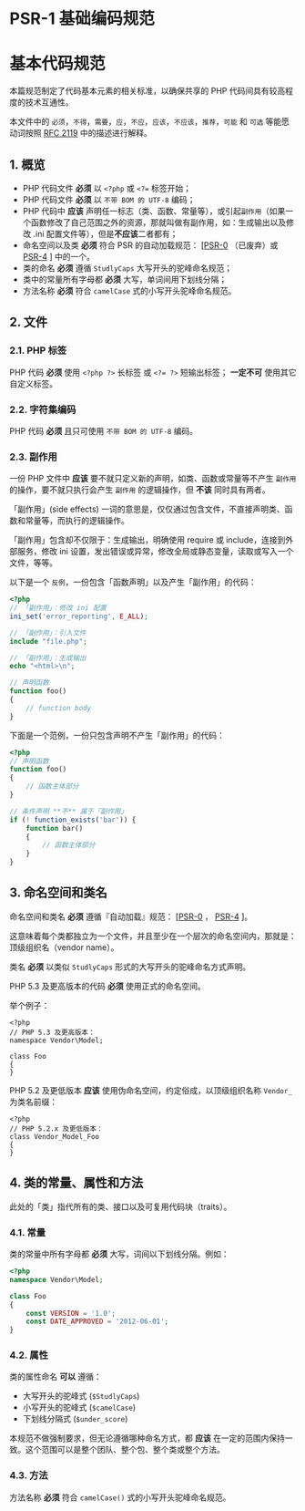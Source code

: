 # PSR-1 基础编码规范

# 基本代码规范

本篇规范制定了代码基本元素的相关标准，以确保共享的 PHP 代码间具有较高程度的技术互通性。

本文件中的 `必须`，`不得`，`需要`，`应`，`不应`，`应该`，`不应该`，`推荐`，`可能` 和 `可选` 等能愿动词按照 [RFC 2119](http://www.ietf.org/rfc/rfc2119.txt) 中的描述进行解释。

## 1. 概览

- PHP 代码文件 **必须** 以 `<?php` 或 `<?=` 标签开始；
- PHP 代码文件 **必须** 以 `不带 BOM 的 UTF-8` 编码；
- PHP 代码中 **应该** 声明任一标志（类、函数、常量等），或引起`副作用`（如果一个函数修改了自己范围之外的资源，那就叫做有副作用，如：生成输出以及修改 .ini 配置文件等），但是**不应该**二者都有；
- 命名空间以及类 **必须** 符合 PSR 的自动加载规范： [[PSR-0](https://github.com/php-fig/fig-standards/blob/master/accepted/PSR-0.md) （已废弃）或 [PSR-4](https://github.com/php-fig/fig-standards/blob/master/accepted/PSR-4-autoloader.md) ] 中的一个。
- 类的命名 **必须** 遵循 `StudlyCaps` 大写开头的驼峰命名规范；
- 类中的常量所有字母都 **必须** 大写，单词间用下划线分隔；
- 方法名称 **必须** 符合 `camelCase` 式的小写开头驼峰命名规范。

## 2. 文件

### 2.1. PHP 标签

PHP 代码 **必须** 使用 `<?php ?>` 长标签 或 `<?= ?>` 短输出标签；
**一定不可** 使用其它自定义标签。

### 2.2. 字符集编码

PHP 代码 **必须** 且只可使用 `不带 BOM 的 UTF-8` 编码。

### 2.3. 副作用

一份 PHP 文件中 **应该** 要不就只定义新的声明，如类、函数或常量等不产生 `副作用` 的操作，要不就只执行会产生 `副作用` 的逻辑操作，但 **不该** 同时具有两者。

「副作用」(side effects) 一词的意思是，仅仅通过包含文件，不直接声明类、函数和常量等，而执行的逻辑操作。

「副作用」包含却不仅限于：生成输出，明确使用 require 或 include，连接到外部服务，修改 ini 设置，发出错误或异常，修改全局或静态变量，读取或写入一个文件，等等。

以下是一个 `反例`，一份包含「函数声明」以及产生「副作用」的代码：

```php
<?php
// 「副作用」：修改 ini 配置
ini_set('error_reporting', E_ALL);

// 「副作用」：引入文件
include "file.php";

// 「副作用」：生成输出
echo "<html>\n";

// 声明函数
function foo()
{
    // function body
}
```

下面是一个范例，一份只包含声明不产生「副作用」的代码：

```php
<?php
// 声明函数
function foo()
{
    // 函数主体部分
}

// 条件声明 **不** 属于「副作用」
if (! function_exists('bar')) {
    function bar()
    {
        // 函数主体部分
    }
}
```

## 3. 命名空间和类名

命名空间和类名 **必须** 遵循『自动加载』规范： [[PSR-0](https://learnku.com/docs/psr/psr-0-automatic-loading-specification) ， [PSR-4](https://learnku.com/docs/psr/psr-4-autoloader) ]。

这意味着每个类都独立为一个文件，并且至少在一个层次的命名空间内，那就是：顶级组织名（vendor name）。

类名 **必须** 以类似 `StudlyCaps` 形式的大写开头的驼峰命名方式声明。

PHP 5.3 及更高版本的代码 **必须** 使用正式的命名空间。

举个例子：

```text-html-php
<?php
// PHP 5.3 及更高版本：
namespace Vendor\Model;

class Foo
{
}
```

PHP 5.2 及更低版本 **应该** 使用伪命名空间，约定俗成，以顶级组织名称 `Vendor_` 为类名前缀：

```text-html-php
<?php
// PHP 5.2.x 及更低版本：
class Vendor_Model_Foo
{
}
```

## 4. 类的常量、属性和方法

此处的「类」指代所有的类、接口以及可复用代码块（traits）。

### 4.1. 常量

类的常量中所有字母都 **必须** 大写，词间以下划线分隔。例如：

```php
<?php
namespace Vendor\Model;

class Foo
{
    const VERSION = '1.0';
    const DATE_APPROVED = '2012-06-01';
}
```

### 4.2. 属性

类的属性命名 **可以** 遵循：

- 大写开头的驼峰式 (`$StudlyCaps`)
- 小写开头的驼峰式 (`$camelCase`)
- 下划线分隔式 (`$under_score`)

本规范不做强制要求，但无论遵循哪种命名方式，都 **应该** 在一定的范围内保持一致。这个范围可以是整个团队、整个包、整个类或整个方法。

### 4.3. 方法

方法名称 **必须** 符合 `camelCase()` 式的小写开头驼峰命名规范。